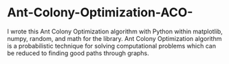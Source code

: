 # Ant-Colony-Optimization-ACO-


I wrote this Ant Colony Optimization algorithm with Python within matplotlib, numpy, random, and math for the library.
Ant Colony Optimization algorithm is a probabilistic technique for solving computational problems which can be reduced to finding good paths through graphs. 
